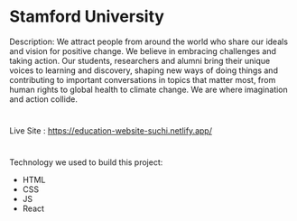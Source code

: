 # Stamford University

Description: We attract people from around the world who share our ideals and vision for positive change. We believe in embracing challenges and taking action. Our students, researchers and alumni bring their unique voices to learning and discovery, shaping new ways of doing things and contributing to important conversations in topics that matter most, from human rights to global health to climate change. We are where imagination and action collide.

# 
Live Site : https://education-website-suchi.netlify.app/
#
Technology we used to build this project:
- HTML
- CSS
- JS
- React

